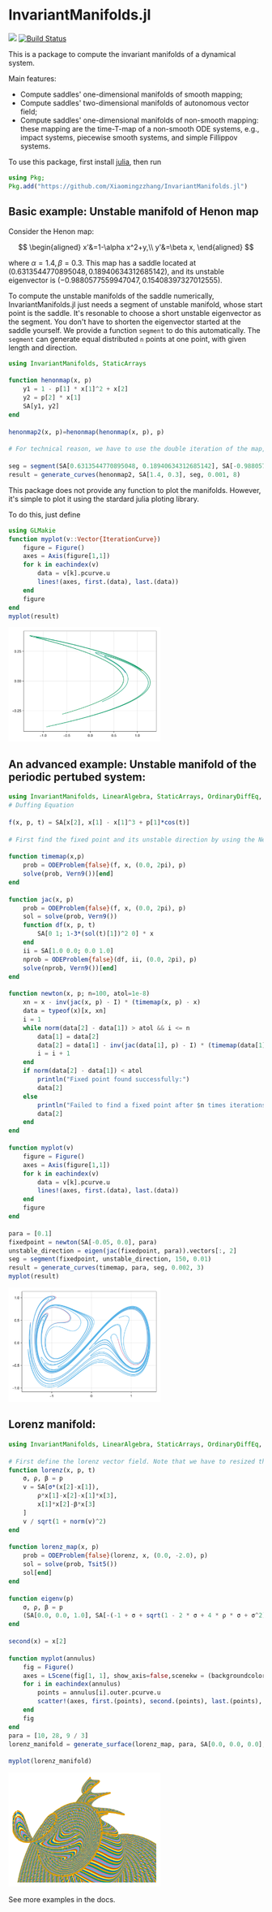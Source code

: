 # InvariantManifolds.jl

[![](https://img.shields.io/badge/docs-online-blue.svg)](https://Xiaomingzzhang.github.io/InvariantManifolds.jl/dev/)
[![Build Status](https://github.com/Xiaomingzzhang/InvariantManifolds.jl/actions/workflows/CI.yml/badge.svg?branch=master)](https://github.com/Xiaomingzzhang/InvariantManifolds.jl/actions/workflows/CI.yml?query=branch%3Amaster)

This is a package to compute the invariant manifolds of a dynamical system.

Main features:

- Compute saddles' one-dimensional manifolds of smooth mapping;
- Compute saddles' two-dimensional manifolds of autonomous vector field;
- Compute saddles' one-dimensional manifolds of non-smooth mapping: these mapping are the time-T-map of a non-smooth ODE systems, e.g., impact systems, piecewise smooth systems, and simple Fillippov systems.

To use this package, first install [julia](https://julialang.org/), then run 
```julia
using Pkg;
Pkg.add("https://github.com/Xiaomingzzhang/InvariantManifolds.jl")
```

## Basic example: Unstable manifold of Henon map
Consider the Henon map:

$$
\begin{aligned}
x'&=1-\alpha x^2+y,\\
y'&=\beta x,
\end{aligned}
$$

where $\alpha=1.4,\beta=0.3$. This map has a saddle located at $(0.6313544770895048, 0.18940634312685142)$, and its unstable eigenvector is $(-0.9880577559947047, 0.15408397327012555)$. 

To compute the unstable manifolds of the saddle numerically, InvariantManifolds.jl just needs a segment of unstable manifold, whose start point is the saddle.
It's resonable to choose a short unstable eigenvector as the segment. You don't have to shorten the eigenvector started at the saddle yourself. We provide a function `segment` to do this automatically. The `segment` can generate equal distributed `n` points at one point, with given length and direction.
```julia
using InvariantManifolds, StaticArrays

function henonmap(x, p)
    y1 = 1 - p[1] * x[1]^2 + x[2]
    y2 = p[2] * x[1]
    SA[y1, y2]
end

henonmap2(x, p)=henonmap(henonmap(x, p), p)

# For technical reason, we have to use the double iteration of the map, since the eigenvalue is less than -1.

seg = segment(SA[0.6313544770895048, 0.18940634312685142], SA[-0.9880577559947047, 0.15408397327012555], 150, 0.01)
result = generate_curves(henonmap2, SA[1.4, 0.3], seg, 0.001, 8)
```

This package does not provide any function to plot the manifolds. However, it's simple to plot it using the stardard julia ploting library.

To do this, just define
```julia
using GLMakie
function myplot(v::Vector{IterationCurve})
    figure = Figure()
    axes = Axis(figure[1,1])
    for k in eachindex(v)
        data = v[k].pcurve.u
        lines!(axes, first.(data), last.(data))
    end
    figure
end
myplot(result)
```
<img src="/docs/src/assets/henon.png" alt="henon" width="300"/>

## An advanced example: Unstable manifold of the periodic pertubed system:

```julia
using InvariantManifolds, LinearAlgebra, StaticArrays, OrdinaryDiffEq, GLMakie
# Duffing Equation

f(x, p, t) = SA[x[2], x[1] - x[1]^3 + p[1]*cos(t)]

# First find the fixed point and its unstable direction by using the Newton iteration.

function timemap(x,p)
    prob = ODEProblem{false}(f, x, (0.0, 2pi), p)
    solve(prob, Vern9())[end]
end

function jac(x, p)
    prob = ODEProblem{false}(f, x, (0.0, 2pi), p)
    sol = solve(prob, Vern9())
    function df(x, p, t)
        SA[0 1; 1-3*(sol(t)[1])^2 0] * x
    end
    ii = SA[1.0 0.0; 0.0 1.0]
    nprob = ODEProblem{false}(df, ii, (0.0, 2pi), p)
    solve(nprob, Vern9())[end]
end

function newton(x, p; n=100, atol=1e-8)
    xn = x - inv(jac(x, p) - I) * (timemap(x, p) - x)
    data = typeof(x)[x, xn]
    i = 1
    while norm(data[2] - data[1]) > atol && i <= n
        data[1] = data[2]
        data[2] = data[1] - inv(jac(data[1], p) - I) * (timemap(data[1], p) - data[1])
        i = i + 1
    end
    if norm(data[2] - data[1]) < atol
        println("Fixed point found successfully:")
        data[2]
    else
        println("Failed to find a fixed point after $n times iterations. The last point is:")
        data[2]
    end
end

function myplot(v)
    figure = Figure()
    axes = Axis(figure[1,1])
    for k in eachindex(v)
        data = v[k].pcurve.u
        lines!(axes, first.(data), last.(data))
    end
    figure
end

para = [0.1]
fixedpoint = newton(SA[-0.05, 0.0], para)
unstable_direction = eigen(jac(fixedpoint, para)).vectors[:, 2]
seg = segment(fixedpoint, unstable_direction, 150, 0.01)
result = generate_curves(timemap, para, seg, 0.002, 3)
myplot(result)
```

<img src="/docs/src/assets/duffing.png" alt="duffing" width="300"/>

## Lorenz manifold:

```julia
using InvariantManifolds, LinearAlgebra, StaticArrays, OrdinaryDiffEq, GLMakie

# First define the lorenz vector field. Note that we have to resized the system to ensure the uniform extention.
function lorenz(x, p, t)
    σ, ρ, β = p
    v = SA[σ*(x[2]-x[1]),
        ρ*x[1]-x[2]-x[1]*x[3],
        x[1]*x[2]-β*x[3]
    ]
    v / sqrt(1 + norm(v)^2)
end

function lorenz_map(x, p)
    prob = ODEProblem{false}(lorenz, x, (0.0, -2.0), p)
    sol = solve(prob, Tsit5())
    sol[end]
end

function eigenv(p)
    σ, ρ, β = p
    (SA[0.0, 0.0, 1.0], SA[-(-1 + σ + sqrt(1 - 2 * σ + 4 * ρ * σ + σ^2))/(2*ρ), 1, 0])
end

second(x) = x[2]

function myplot(annulus)
    fig = Figure()
    axes = LScene(fig[1, 1], show_axis=false,scenekw = (backgroundcolor=:white, clear=true))
    for i in eachindex(annulus)
        points = annulus[i].outer.pcurve.u
        scatter!(axes, first.(points), second.(points), last.(points), fxaa=true)
    end
    fig
end
para = [10, 28, 9 / 3]
lorenz_manifold = generate_surface(lorenz_map, para, SA[0.0, 0.0, 0.0], eigenv(para)..., 120, 1, 1; n=150)

myplot(lorenz_manifold)
```
<img src="/docs/src/assets/lorenz.png" alt="lorenz" width="300"/>

See more examples in the docs.